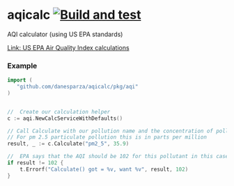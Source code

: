 # aqicalc [![Build and test](https://github.com/danesparza/aqicalc/actions/workflows/release.yaml/badge.svg)](https://github.com/danesparza/aqicalc/actions/workflows/release.yaml)
AQI calculator (using US EPA standards)

[Link: US EPA Air Quality Index calculations](https://www.airnow.gov/sites/default/files/2020-05/aqi-technical-assistance-document-sept2018.pdf)

### Example
```` go
import (
   "github.com/danesparza/aqicalc/pkg/aqi"
)


//	Create our calculation helper
c := aqi.NewCalcServiceWithDefaults()

// Call Calculate with our pollution name and the concentration of pollution
// For pm 2.5 particulate pollution this is in parts per million
result, _ := c.Calculate("pm2_5", 35.9)

//	EPA says that the AQI should be 102 for this pollutant in this case
if result != 102 {
    t.Errorf("Calculate() got = %v, want %v", result, 102)
}
````
